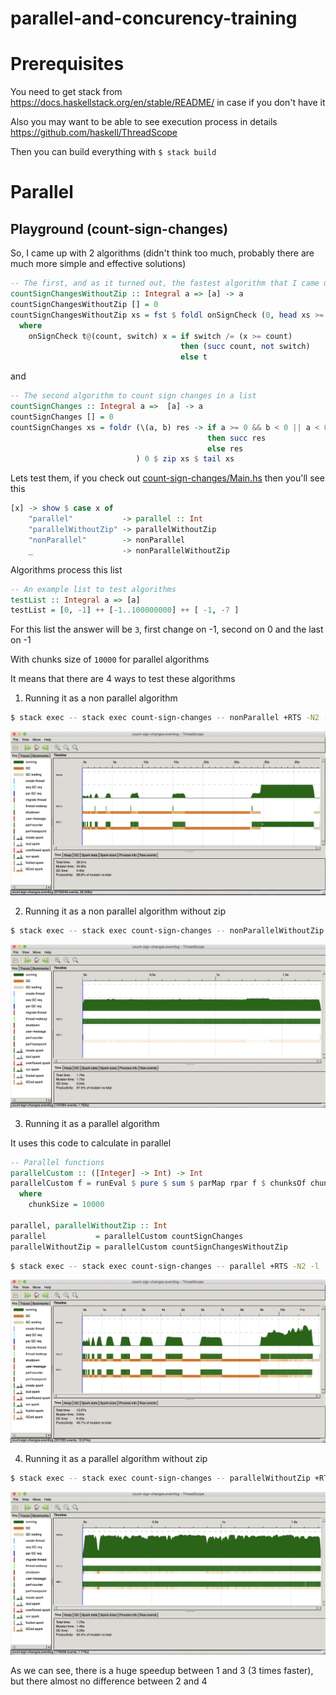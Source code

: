 # parallel-and-concurency-training

# Prerequisites

You need to get stack from https://docs.haskellstack.org/en/stable/README/ in case if you don't have it

Also you may want to be able to see execution process in details https://github.com/haskell/ThreadScope

Then you can build everything with `$ stack build`

# Parallel

## Playground (count-sign-changes)

So, I came up with 2 algorithms (didn't think too much, probably there are much more simple and effective solutions)

```haskell
-- The first, and as it turned out, the fastest algorithm that I came up with
countSignChangesWithoutZip :: Integral a => [a] -> a
countSignChangesWithoutZip [] = 0
countSignChangesWithoutZip xs = fst $ foldl onSignCheck (0, head xs >= 0) xs
  where
    onSignCheck t@(count, switch) x = if switch /= (x >= count)
                                      then (succ count, not switch)
                                      else t
```

and

```haskell
-- The second algorithm to count sign changes in a list
countSignChanges :: Integral a =>  [a] -> a
countSignChanges [] = 0
countSignChanges xs = foldr (\(a, b) res -> if a >= 0 && b < 0 || a < 0 && b >= 0
                                            then succ res
                                            else res
                            ) 0 $ zip xs $ tail xs
```

Lets test them, if you check out [count-sign-changes/Main.hs](count-sign-changes/Main.hs) then you'll see this

```haskell
[x] -> show $ case x of
    "parallel"           -> parallel :: Int
    "parallelWithoutZip" -> parallelWithoutZip
    "nonParallel"        -> nonParallel
    _                    -> nonParallelWithoutZip
```

Algorithms process this list
```haskell
-- An example list to test algorithms
testList :: Integral a => [a]
testList = [0, -1] ++ [-1..100000000] ++ [ -1, -7 ]
```

For this list the answer will be `3`, first change on -1, second on 0 and the last on -1

With chunks size of `10000` for parallel algorithms

It means that there are 4 ways to test these algorithms

1. Running it as a non parallel algorithm
```bash
$ stack exec -- stack exec count-sign-changes -- nonParallel +RTS -N2 -l
```

![alt text](screenshots/count-sign-changes-nonParallel.png)

2. Running it as a non parallel algorithm without zip
```bash
$ stack exec -- stack exec count-sign-changes -- nonParallelWithoutZip +RTS -N2 -l
```

![alt text](screenshots/count-sign-changes-nonParallelWithoutZip.png)

3. Running it as a parallel algorithm

It uses this code to calculate in parallel

```haskell
-- Parallel functions
parallelCustom :: ([Integer] -> Int) -> Int
parallelCustom f = runEval $ pure $ sum $ parMap rpar f $ chunksOf chunkSize testList
  where
    chunkSize = 10000

parallel, parallelWithoutZip :: Int
parallel           = parallelCustom countSignChanges
parallelWithoutZip = parallelCustom countSignChangesWithoutZip
```

```bash
$ stack exec -- stack exec count-sign-changes -- parallel +RTS -N2 -l
```

![alt text](screenshots/count-sign-changes-parallel.png)

4. Running it as a parallel algorithm without zip
```bash
$ stack exec -- stack exec count-sign-changes -- parallelWithoutZip +RTS -N2 -l
```

![alt text](screenshots/count-sign-changes-parallelWithoutZip.png)

As we can see, there is a huge speedup between 1 and 3 (3 times faster), but there almost no difference between 2 and 4
